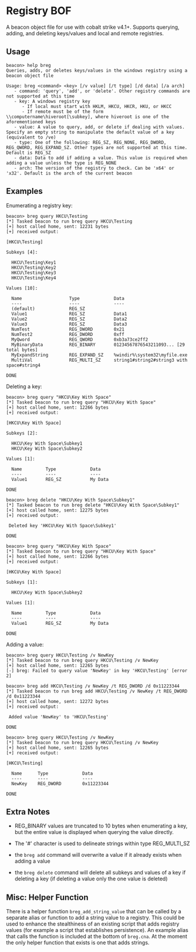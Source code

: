 # Registry BOF

A beacon object file for use with cobalt strike v4.1+. Supports querying, adding, and deleting keys/values and local and remote registries.

## Usage

```
beacon> help breg
Queries, adds, or deletes keys/values in the windows registry using a beacon object file

Usage: breg <command> <key> [/v value] [/t type] [/d data] [/a arch]
   - command: 'query', 'add', or 'delete'. Other registry commands are not supported at this time
   - key: A windows registry key
      - If local must start with HKLM, HKCU, HKCR, HKU, or HKCC
      - If remote must be of the form \\computername\hiveroot[\subkey], where hiveroot is one of the aforementioned keys
   - value: A value to query, add, or delete if dealing with values. Specify an empty string to manipulate the default value of a key (equivalent to /ve)
   - type: One of the following: REG_SZ, REG_NONE, REG_DWORD, REG_QWORD, REG_EXPAND_SZ. Other types are not supported at this time. Default is REG_SZ
   - data: Data to add if adding a value. This value is required when adding a value unless the type is REG_NONE
   - arch: The version of the registry to check. Can be 'x64' or 'x32'. Default is the arch of the current beacon
```

## Examples

Enumerating a registry key:
```
beacon> breg query HKCU\Testing
[*] Tasked beacon to run breg query HKCU\Testing
[+] host called home, sent: 12231 bytes
[+] received output:

[HKCU\Testing] 

Subkeys [4]:

  HKCU\Testing\Key1
  HKCU\Testing\Key2
  HKCU\Testing\Key3
  HKCU\Testing\Key4

Values [10]:

  Name                  Type             Data
  ----                  ----             ----
  (default)             REG_SZ           
  Value1                REG_SZ           Data1
  Value2                REG_SZ           Data2
  Value3                REG_SZ           Data3
  NumTest               REG_DWORD        0x21
  NumTest2              REG_DWORD        0xff
  MyQword               REG_QWORD        0xb3a73ce2ff2
  MyBinaryData          REG_BINARY       01234567876543211093... [29 total bytes]
  MyExpandString        REG_EXPAND_SZ    %windir%\system32\myfile.exe
  MultiVal              REG_MULTI_SZ     string1#string2#string3 with space#string4

DONE
```

Deleting a key:
```
beacon> breg query "HKCU\Key With Space"
[*] Tasked beacon to run breg query "HKCU\Key With Space"
[+] host called home, sent: 12266 bytes
[+] received output:

[HKCU\Key With Space] 

Subkeys [2]:

  HKCU\Key With Space\Subkey1
  HKCU\Key With Space\Subkey2

Values [1]:

  Name         Type             Data
  ----         ----             ----
  Value1       REG_SZ           My Data

DONE

beacon> breg delete "HKCU\Key With Space\Subkey1"
[*] Tasked beacon to run breg delete "HKCU\Key With Space\Subkey1"
[+] host called home, sent: 12275 bytes
[+] received output:

 Deleted key 'HKCU\Key With Space\Subkey1' 

DONE

beacon> breg query "HKCU\Key With Space"
[*] Tasked beacon to run breg query "HKCU\Key With Space"
[+] host called home, sent: 12266 bytes
[+] received output:

[HKCU\Key With Space] 

Subkeys [1]:

  HKCU\Key With Space\Subkey2

Values [1]:

  Name         Type             Data
  ----         ----             ----
  Value1       REG_SZ           My Data

DONE
```

Adding a value:
```
beacon> breg query HKCU\Testing /v NewKey
[*] Tasked beacon to run breg query HKCU\Testing /v NewKey
[+] host called home, sent: 12265 bytes
[-] breg: Failed to query value 'NewKey' in key 'HKCU\Testing' [error 2]

beacon> breg add HKCU\Testing /v NewKey /t REG_DWORD /d 0x11223344
[*] Tasked beacon to run breg add HKCU\Testing /v NewKey /t REG_DWORD /d 0x11223344
[+] host called home, sent: 12272 bytes
[+] received output:

 Added value 'NewKey' to 'HKCU\Testing' 

DONE

beacon> breg query HKCU\Testing /v NewKey
[*] Tasked beacon to run breg query HKCU\Testing /v NewKey
[+] host called home, sent: 12265 bytes
[+] received output:

[HKCU\Testing] 

  Name      Type             Data
  ----      ----             ----
  NewKey    REG_DWORD        0x11223344

DONE
```

## Extra Notes

- REG_BINARY values are truncated to 10 bytes when enumerating a key, but the entire value is displayed when querying the value directly.

- The '#' character is used to delineate strings within type REG_MULTI_SZ

- the `breg add` command will overwrite a value if it already exists when adding a value

- the `breg delete` command will delete all subkeys and values of a key if deleting a key (if deleting a value only the one value is deleted)

## Misc: Helper Function

There is a helper function `breg_add_string_value` that can be called by a separate alias or function to add a string value to a registry. This could be used to enhance the stealthiness of an existing script that adds registry values (for example a script that establishes persistence). An example alias that calls the function is included at the bottom of `breg.cna`. At the moment the only helper function that exists is one that adds strings.
